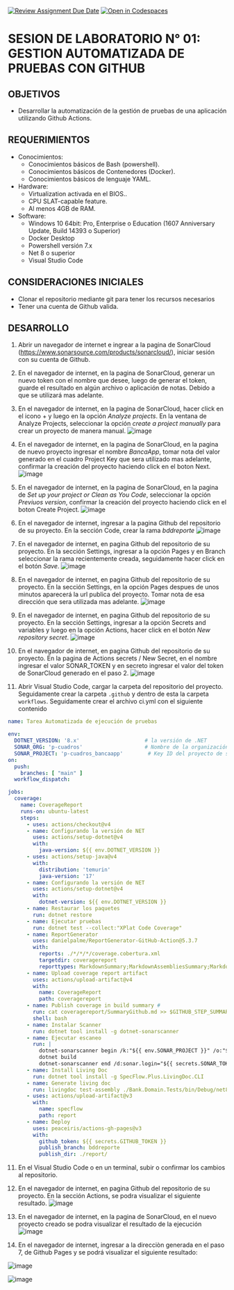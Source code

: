 [![Review Assignment Due Date](https://classroom.github.com/assets/deadline-readme-button-22041afd0340ce965d47ae6ef1cefeee28c7c493a6346c4f15d667ab976d596c.svg)](https://classroom.github.com/a/VKaiZYt_)
[![Open in Codespaces](https://classroom.github.com/assets/launch-codespace-2972f46106e565e64193e422d61a12cf1da4916b45550586e14ef0a7c637dd04.svg)](https://classroom.github.com/open-in-codespaces?assignment_repo_id=15379069)
# SESION DE LABORATORIO N° 01: GESTION AUTOMATIZADA DE PRUEBAS CON GITHUB

## OBJETIVOS
  * Desarrollar la automatización de la gestión de pruebas de una aplicación utilizando Github Actions.

## REQUERIMIENTOS
  * Conocimientos: 
    - Conocimientos básicos de Bash (powershell).
    - Conocimientos básicos de Contenedores (Docker).
    - Conocimientos básicos de lenguaje YAML.
  * Hardware:
    - Virtualization activada en el BIOS..
    - CPU SLAT-capable feature.
    - Al menos 4GB de RAM.
  * Software:
    - Windows 10 64bit: Pro, Enterprise o Education (1607 Anniversary Update, Build 14393 o Superior)
    - Docker Desktop 
    - Powershell versión 7.x
    - Net 8 o superior
    - Visual Studio Code

## CONSIDERACIONES INICIALES
  * Clonar el repositorio mediante git para tener los recursos necesarios
  * Tener una cuenta de Github valida. 

## DESARROLLO
1. Abrir un navegador de internet e ingrear a la pagina de SonarCloud (https://www.sonarsource.com/products/sonarcloud/), iniciar sesión con su cuenta de Github.
2. En el navegador de internet, en la pagina de SonarCloud, generar un nuevo token con el nombre que desee, luego de generar el token, guarde el resultado en algún archivo o aplicación de notas. Debido a que se utilizará mas adelante.
3. En el navegador de internet, en la pagina de SonarCloud, hacer click en el icono + y luego en la opción *Analyze projects*. En la ventana de Analyze Projects, seleccionar la opción *create a project manually* para crear un proyecto de manera manual.
![image](https://github.com/UPT-FAING-EPIS/lab_ci_pruebas_01/assets/10199939/17b92d10-c2ca-4f7f-90d5-919c0b27ca6b)

4. En el navegador de internet, en la pagina de SonarCloud, en la pagina de nuevo proyecto ingresar el nombre *BancaApp*, tomar nota del valor generado en el cuadro Project Key que sera utilizado mas adelante, confirmar la creación del proyecto haciendo click en el boton Next.
![image](https://github.com/UPT-FAING-EPIS/lab_ci_pruebas_01/assets/10199939/570d2cb9-a6d4-4629-a981-8408c308dc1e)

5. En el navegador de internet, en la pagina de SonarCloud, en la pagina de *Set up your project or Clean as You Code*, seleccionar la opción *Previuos version*, confirmar la creación del proyecto haciendo click en el boton Create Project.
![image](https://github.com/UPT-FAING-EPIS/lab_ci_pruebas_01/assets/10199939/3d7c6776-e79e-4f68-bd40-5a1175c0b150)

5. En el navegador de internet, ingresar a la pagina Github del repositorio de su proyecto. En la sección Code, crear la rama *bddreporte*
   ![image](https://github.com/UPT-FAING-EPIS/lab_ci_pruebas_01/assets/10199939/abbdaa3b-1af8-4d6e-b693-4f83e443d20b)

6. En el navegador de internet, en pagina Github del repositorio de su proyecto. En la sección Settings, ingresar a la opción Pages y en Branch seleccionar la rama recientemente creada, seguidamente hacer click en el botón *Save*.
![image](https://github.com/UPT-FAING-EPIS/lab_ci_pruebas_01/assets/10199939/e5c84d72-0b80-4f10-83b8-bed3619d1101)

7. En el navegador de internet, en pagina Github del repositorio de su proyecto. En la sección Settings, en la opción Pages despues de unos minutos aparecerá la url publica del proyecto. Tomar nota de esa dirección que sera utilizada mas adelante.
![image](https://github.com/UPT-FAING-EPIS/lab_ci_pruebas_01/assets/10199939/23f7c00f-9709-4442-b84f-9323ecfe744f)

8. En el navegador de internet, en pagina Github del repositorio de su proyecto. En la sección Settings, ingresar a la opción Secrets and variables y luego en la opción Actions, hacer click en el botón *New repository secret*.
![image](https://github.com/UPT-FAING-EPIS/lab_ci_pruebas_01/assets/10199939/19bf5a41-1b5f-4664-86cc-c821fcc01551)
  
9. En el navegador de internet, en pagina Github del repositorio de su proyecto. En la pagina de Actions secrets / New Secret, en el nombre ingresar el valor SONAR_TOKEN y en secreto ingresar el valor del token de SonarCloud generado en el paso 2.
![image](https://github.com/UPT-FAING-EPIS/lab_ci_pruebas_01/assets/10199939/3320bc5c-32c8-4f4c-bbcb-5852909d522c)

10. Abrir Visual Studio Code, cargar la carpeta del repositorio del proyecto. Seguidamente crear la carpeta `.github` y dentro de esta la carpeta `workflows`. Seguidamente crear el archivo ci.yml con el siguiente contenido
```Yaml
name: Tarea Automatizada de ejecución de pruebas

env:
  DOTNET_VERSION: '8.x'                     # la versión de .NET
  SONAR_ORG: 'p-cuadros'                    # Nombre de la organización de sonar cloud
  SONAR_PROJECT: 'p-cuadros_bancaapp'        # Key ID del proyecto de sonar
on:
  push:
    branches: [ "main" ]
  workflow_dispatch:

jobs:
  coverage:
    name: CoverageReport
    runs-on: ubuntu-latest
    steps:
      - uses: actions/checkout@v4
      - name: Configurando la versión de NET
        uses: actions/setup-dotnet@v4
        with:
          java-version: ${{ env.DOTNET_VERSION }}
      - uses: actions/setup-java@v4
        with:
          distribution: 'temurin'
          java-version: '17'
      - name: Configurando la versión de NET
        uses: actions/setup-dotnet@v4
        with:
          dotnet-version: ${{ env.DOTNET_VERSION }}
      - name: Restaurar los paquetes
        run: dotnet restore 
      - name: Ejecutar pruebas
        run: dotnet test --collect:"XPlat Code Coverage"
      - name: ReportGenerator
        uses: danielpalme/ReportGenerator-GitHub-Action@5.3.7
        with:
          reports: ./*/*/*/coverage.cobertura.xml
          targetdir: coveragereport
          reporttypes: MarkdownSummary;MarkdownAssembliesSummary;MarkdownSummaryGithub
      - name: Upload coverage report artifact
        uses: actions/upload-artifact@v4
        with:
          name: CoverageReport 
          path: coveragereport 
      - name: Publish coverage in build summary # 
        run: cat coveragereport/SummaryGithub.md >> $GITHUB_STEP_SUMMARY 
        shell: bash
      - name: Instalar Scanner
        run: dotnet tool install -g dotnet-sonarscanner
      - name: Ejecutar escaneo
        run: | 
          dotnet-sonarscanner begin /k:"${{ env.SONAR_PROJECT }}" /o:"${{ env.SONAR_ORG }}" /d:sonar.login="${{ secrets.SONAR_TOKEN }}" /d:sonar.host.url="https://sonarcloud.io"
          dotnet build
          dotnet-sonarscanner end /d:sonar.login="${{ secrets.SONAR_TOKEN }}"
      - name: Install Living Doc
        run: dotnet tool install -g SpecFlow.Plus.LivingDoc.CLI
      - name: Generate living doc
        run: livingdoc test-assembly ./Bank.Domain.Tests/bin/Debug/net8.0/Bank.Domain.Tests.dll -t ./Bank.Domain.Tests/bin/Debug/net8.0/TestExecution.json -o ./report/index.html
      - uses: actions/upload-artifact@v3
        with:
          name: specflow
          path: report
      - name: Deploy
        uses: peaceiris/actions-gh-pages@v3
        with:
          github_token: ${{ secrets.GITHUB_TOKEN }}
          publish_branch: bddreporte
          publish_dir: ./report/
```
11. En el Visual Studio Code o en un terminal, subir o confirmar los cambios al repositorio.
12. En el navegador de internet, en pagina Github del repositorio de su proyecto. En la sección Actions, se podra visualizar el siguiente resultado.
![image](https://github.com/UPT-FAING-EPIS/lab_ci_pruebas_01/assets/10199939/a1534320-2438-4161-84ca-36143c045c53)

13. En el navegador de internet, en la pagina de SonarCloud, en el nuevo proyecto creado se podra visualizar el resultado de la ejecución
![image](https://github.com/UPT-FAING-EPIS/lab_ci_pruebas_01/assets/10199939/8ea2ac22-b40b-4067-9bf0-4b972a5eb313)

14. En el navegador de internet, ingresar a la direcciòn generada en el paso 7, de Github Pages y se podrá visualizar el siguiente resultado:

![image](https://github.com/UPT-FAING-EPIS/lab_ci_pruebas_01/assets/10199939/a4f9ad6e-6aa1-424b-a496-9a16cad2ac2d)

![image](https://github.com/UPT-FAING-EPIS/lab_ci_pruebas_01/assets/10199939/33266cc0-98e6-4585-a863-8cefd2748dab)

